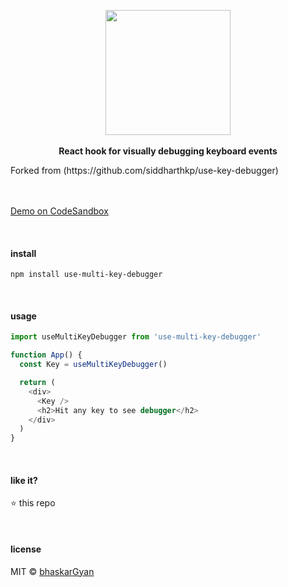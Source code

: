 <p align="center">
  <img src="https://emojipedia-us.s3.dualstack.us-west-1.amazonaws.com/thumbs/240/twitter/180/keyboard_2328.png" height="200px"/>
  <br><br>
  <b>React hook for visually debugging keyboard events</b>
  <p>Forked from (https://github.com/siddharthkp/use-key-debugger)</p>
  <br><br/>
  <a href="https://codesandbox.io/s/w16p30w75">Demo on CodeSandbox</a>
</p>

&nbsp;

#### install

```
npm install use-multi-key-debugger
```

&nbsp;

#### usage

```js
import useMultiKeyDebugger from 'use-multi-key-debugger'

function App() {
  const Key = useMultiKeyDebugger()

  return (
    <div>
      <Key />
      <h2>Hit any key to see debugger</h2>
    </div>
  )
}
```

&nbsp;

#### like it?

:star: this repo

&nbsp;

#### license

MIT © [bhaskarGyan](https://github.com/bhaskarGyan)
